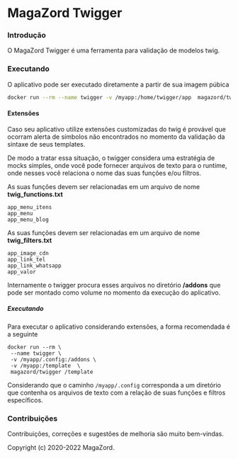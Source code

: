 # MagaZord Twigger

### Introdução

O MagaZord Twigger é uma ferramenta para validação de modelos twig.

### Executando

O aplicativo pode ser executado diretamente a partir de sua imagem púbica

```bash
docker run --rm --name twigger -v /myapp:/home/twigger/app  magazord/twigger /myapp/template.html.twig
```

#### Extensões

Caso seu aplicativo utilize extensões customizadas do twig é provável que ocorram alerta de símbolos não encontrados
no momento da validação da sintaxe de seus templates.

De modo a tratar essa situação, o twigger considera uma estratégia de mocks simples, onde você pode fornecer arquivos
de texto para o runtime, onde nesses você relaciona o nome das suas funções e/ou filtros.

As suas funções devem ser relacionadas em um arquivo de nome **twig_functions.txt**

```text
app_menu_itens
app_menu
app_menu_blog
```

As suas funções devem ser relacionadas em um arquivo de nome **twig_filters.txt**

```text
app_image_cdn
app_link_tel
app_link_whatsapp
app_valor
```

Internamente o twigger procura esses arquivos no diretório **/addons** que pode ser montado como volume no momento da 
execução do aplicativo.

##### Executando

Para executar o aplicativo considerando extensões, a forma recomendada é a seguinte  

 ```
 docker run --rm \
  --name twigger \
  -v /myapp/.config:/addons \
  -v /myapp:/template  \
  magazord/twigger /template
 ```

Considerando que o caminho `/myapp/.config` corresponda a um diretório que contenha os arquivos de texto com a relação
de suas funções e filtros específicos.

### Contribuições

Contribuições, correções e sugestões de melhoria são muito bem-vindas.

Copyright (c) 2020-2022 MagaZord.